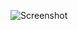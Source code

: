 ![Screenshot](https://raw.githubusercontent.com/Cryakl/Ultimate-RAT-Collection/refs/heads/main/DRAT/DRAT%202009%20V3.7%20Build%200816/Screenshot.png)
